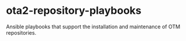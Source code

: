 # ota2-repository-playbooks
Ansible playbooks that support the installation and maintenance of OTM repositories.
